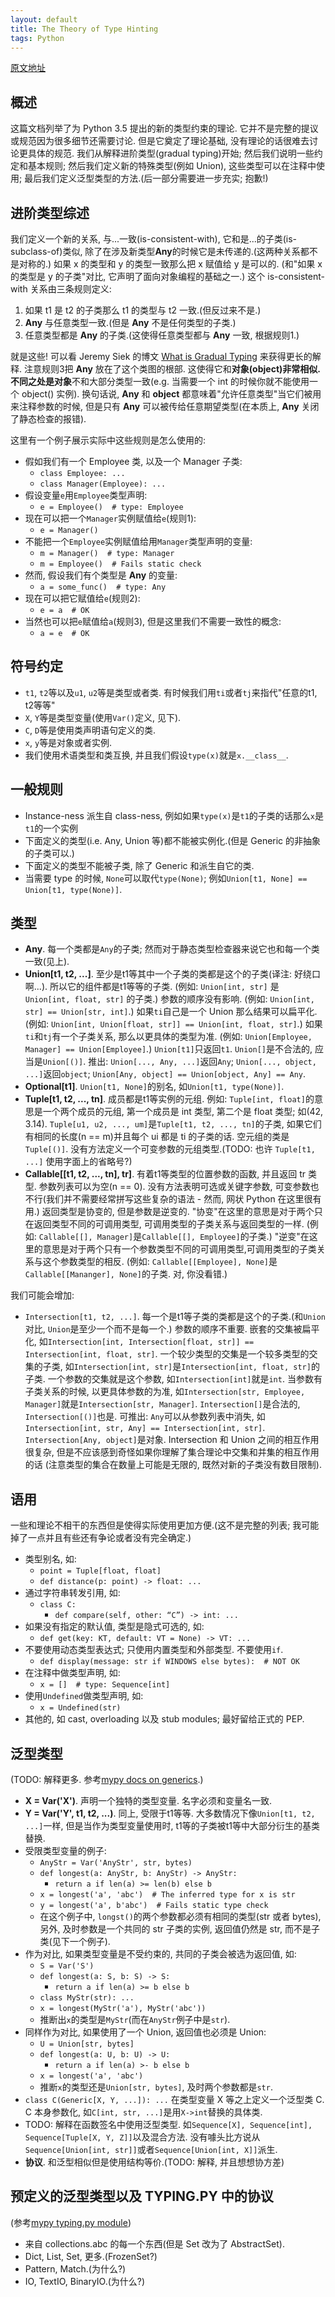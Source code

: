 ```yaml
---
layout: default
title: The Theory of Type Hinting
tags: Python
---
```


[原文地址](https://quip.com/r69HA9GhGa7J)



## 概述



这篇文档列举了为 Python 3.5 提出的新的类型约束的理论.
它并不是完整的提议或规范因为很多细节还需要讨论.
但是它奠定了理论基础, 没有理论的话很难去讨论更具体的规范.
我们从解释进阶类型(gradual typing)开始; 然后我们说明一些约定和基本规则;
然后我们定义新的特殊类型(例如 Union), 这些类型可以在注释中使用;
最后我们定义泛型类型的方法.(后一部分需要进一步充实; 抱歉!)



## 进阶类型综述



我们定义一个新的关系, 与...一致(is-consistent-with), 它和是...的子类(is-subclass-of)类似,
除了在涉及新类型**Any**的时候它是未传递的.(这两种关系都不是对称的.)
如果 x 的类型和 y 的类型一致那么把 x 赋值给 y 是可以的.
(和"如果 x 的类型是 y 的子类"对比, 它声明了面向对象编程的基础之一.)
这个 is-consistent-with 关系由三条规则定义:

1. 如果 t1 是 t2 的子类那么 t1 的类型与 t2 一致.(但反过来不是.)
2. **Any** 与任意类型一致.(但是 **Any** 不是任何类型的子类.)
3. 任意类型都是 **Any** 的子类.(这使得任意类型都与 **Any** 一致, 根据规则1.)

就是这些! 可以看 Jeremy Siek 的博文 [What is Gradual Typing](http://wphomes.soic.indiana.edu/jsiek/what-is-gradual-typing/) 来获得更长的解释.
注意规则3把 **Any** 放在了这个类图的根部. 这使得它和**对象(object)**非常相似.
不同之处是**对象**不和大部分类型一致(e.g. 当需要一个 int 的时候你就不能使用一个 object() 实例).
换句话说, **Any** 和 **object** 都意味着"允许任意类型"当它们被用来注释参数的时候,
但是只有 **Any** 可以被传给任意期望类型(在本质上, **Any** 关闭了静态检查的报错).



这里有一个例子展示实际中这些规则是怎么使用的:

+ 假如我们有一个 Employee 类, 以及一个 Manager 子类:
    - `class Employee: ...`
    - `class Manager(Employee): ...`
+ 假设变量`e`用`Employee`类型声明:
    - `e = Employee()  # type: Employee`
+ 现在可以把一个`Manager`实例赋值给`e`(规则1):
    - `e = Manager()`
+ 不能把一个`Employee`实例赋值给用`Manager`类型声明的变量:
    - `m = Manager()  # type: Manager`
    - `m = Employee()  # Fails static check`
+ 然而, 假设我们有个类型是 **Any** 的变量:
    - `a = some_func()  # type: Any`
+ 现在可以把它赋值给`e`(规则2):
    - `e = a  # OK`
+ 当然也可以把`e`赋值给`a`(规则3), 但是这里我们不需要一致性的概念:
    - `a = e  # OK `



## 符号约定



+ `t1`, `t2`等以及`u1`, `u2`等是类型或者类. 有时候我们用`ti`或者`tj`来指代"任意的t1, t2等等"
+ `X`, `Y`等是类型变量(使用`Var()`定义, 见下).
+ `C`, `D`等是使用类声明语句定义的类.
+ `x`, `y`等是对象或者实例.
+ 我们使用术语类型和类互换, 并且我们假设`type(x)`就是`x.__class__`.



## 一般规则



+ Instance-ness 派生自 class-ness, 例如如果`type(x)`是`t1`的子类的话那么`x`是`t1`的一个实例
+ 下面定义的类型(i.e. Any, Union 等)都不能被实例化.(但是 Generic 的非抽象的子类可以.)
+ 下面定义的类型不能被子类, 除了 Generic 和派生自它的类.
+ 当需要 type 的时候, `None`可以取代`type(None)`; 例如`Union[t1, None] == Union[t1, type(None)]`.



## 类型



+ **Any**. 每一个类都是`Any`的子类; 然而对于静态类型检查器来说它也和每一个类一致(见上).
+ **Union[t1, t2, ...]**. 至少是t1等其中一个子类的类都是这个的子类(译注: 好绕口啊...). 所以它的组件都是t1等等的子类.
(例如: `Union[int, str]` 是 `Union[int, float, str]` 的子类.) 参数的顺序没有影响. (例如: `Union[int, str] == Union[str, int]`.)
如果`ti`自己是一个 Union 那么结果可以扁平化. (例如: `Union[int, Union[float, str]] == Union[int, float, str]`.)
如果`ti`和`tj`有一个子类关系, 那么以更具体的类型为准. (例如: `Union[Employee, Manager] == Union[Employee]`.)
`Union[t1]`只返回`t1`. `Union[]`是不合法的, 应当是`Union[()]`.
推出: `Union[..., Any, ...]`返回`Any`; `Union[..., object, ...]`返回`object`; `Union[Any, object] == Union[object, Any] == Any`.
+ **Optional[t1]**. `Union[t1, None]`的别名, 如`Union[t1, type(None)]`.
+ **Tuple[t1, t2, ..., tn]**. 成员都是t1等实例的元组.
例如: `Tuple[int, float]`的意思是一个两个成员的元组, 第一个成员是 int 类型, 第二个是 float 类型; 如(42, 3.14).
`Tuple[u1, u2, ..., um]`是`Tuple[t1, t2, ..., tn]`的子类, 如果它们有相同的长度(n == m)并且每个 ui 都是 ti 的子类的话.
空元组的类是`Tuple[()]`. 没有方法定义一个可变参数的元组类型.(TODO: 也许 `Tuple[t1, ...]` 使用字面上的省略号?)
+ **Callable[[t1, t2, ..., tn], tr]**. 有着t1等类型的位置参数的函数, 并且返回 tr 类型.
参数列表可以为空(n == 0). 没有方法表明可选或关键字参数, 可变参数也不行(我们并不需要经常拼写这些复杂的语法 - 然而, 网状 Python 在这里很有用.)
返回类型是协变的, 但是参数是逆变的. "协变"在这里的意思是对于两个只在返回类型不同的可调用类型, 可调用类型的子类关系与返回类型的一样.
(例如: `Callable[[], Manager]`是`Callable[[], Employee]`的子类.)
"逆变"在这里的意思是对于两个只有一个参数类型不同的可调用类型,可调用类型的子类关系与这个参数类型的相反.
(例如: `Callable[[Employee], None]`是`Callable[[Mananger], None]`的子类. 对, 你没看错.)

我们可能会增加:

+ `Intersection[t1, t2, ...]`. 每一个是t1等子类的类都是这个的子类.(和`Union`对比, `Union`是至少一个而不是每一个.)
参数的顺序不重要. 嵌套的交集被扁平化, 如`Intersection[int, Intersection[float, str]] == Intersection[int, float, str]`.
一个较少类型的交集是一个较多类型的交集的子类, 如`Intersection[int, str]`是`Intersection[int, float, str]`的子类.
一个参数的交集就是这个参数, 如`Intersection[int]`就是`int`.
当参数有子类关系的时候, 以更具体参数的为准, 如`Intersection[str, Employee, Manager]`就是`Intersection[str, Manager]`.
`Intersection[]`是合法的, `Intersection[()]`也是.
可推出: `Any`可以从参数列表中消失, 如`Intersection[int, str, Any] == Intersection[int, str]`. `Intersection[Any, object]`是对象.
Intersection 和 Union 之间的相互作用很复杂, 但是不应该感到奇怪如果你理解了集合理论中交集和并集的相互作用的话
(注意类型的集合在数量上可能是无限的, 既然对新的子类没有数目限制).



## 语用



一些和理论不相干的东西但是使得实际使用更加方便.(这不是完整的列表; 我可能掉了一点并且有些还有争论或者没有完全确定.)

+ 类型别名, 如:
    - `point = Tuple[float, float]`
    - `def distance(p: point) -> float: ...`
+ 通过字符串转发引用, 如:
    - `class C:`
        + `def compare(self, other: “C”) -> int: ...`
+ 如果没有指定的默认值, 类型是隐式可选的, 如:
    - `def get(key: KT, default: VT = None) -> VT: ...`
+ 不要使用动态类型表达式; 只使用内置类型和外部类型. 不要使用`if`.
    - `def display(message: str if WINDOWS else bytes):  # NOT OK`
+ 在注释中做类型声明, 如:
    - `x = []  # type: Sequence[int]`
+ 使用`Undefined`做类型声明, 如:
    - `x = Undefined(str)`
+ 其他的, 如 cast, overloading 以及 stub modules; 最好留给正式的 PEP.



## 泛型类型



(TODO: 解释更多. 参考[mypy docs on generics](http://mypy.readthedocs.org/en/latest/generics.html).)

+ **X = Var('X')**. 声明一个独特的类型变量. 名字必须和变量名一致.
+ **Y = Var('Y', t1, t2, ...)**. 同上, 受限于t1等等. 大多数情况下像`Union[t1, t2, ...]`一样,
但是当作为类型变量使用时, t1等的子类被t1等中大部分衍生的基类替换.
+ 受限类型变量的例子:
    - `AnyStr = Var('AnyStr', str, bytes)`
    - `def longest(a: AnyStr, b: AnyStr) -> AnyStr:`
        + `return a if len(a) >= len(b) else b`
    - `x = longest('a', 'abc')  # The inferred type for x is str`
    - `y = longest('a', b'abc')  # Fails static type check`
    - 在这个例子中, `longst()`的两个参数都必须有相同的类型(str 或者 bytes), 另外, 及时参数是一个共同的 str 子类的实例, 返回值仍然是 str, 而不是子类(见下一个例子).
+ 作为对比, 如果类型变量是不受约束的, 共同的子类会被选为返回值, 如:
    - `S = Var('S')`
    - `def longest(a: S, b: S) -> S:`
        + `return a if len(a) >= b else b`
    - `class MyStr(str): ...`
    - `x = longest(MyStr('a'), MyStr('abc'))`
    - 推断出`x`的类型是`MyStr`(而在`AnyStr`例子中是`str`).
+ 同样作为对比, 如果使用了一个 Union, 返回值也必须是 Union:
    - `U = Union[str, bytes]`
    - `def longest(a: U, b: U) -> U:`
        + `return a if len(a) >- b else b`
    - `x = longest('a', 'abc')`
    - 推断`x`的类型还是`Union[str, bytes]`, 及时两个参数都是`str`.
+ `class C(Generic[X, Y, ...]): ...` 在类型变量 X 等之上定义一个泛型类 C. C 本身参数化, 如`C[int, str, ...]`是用`X->int`替换的具体类.
+ TODO: 解释在函数签名中使用泛型类型. 如`Sequence[X], Sequence[int], Sequence[Tuple[X, Y, Z]]`以及混合方法.
没有噱头比方说从`Sequence[Union[int, str]]`或者`Sequence[Union[int, X]]`派生.
+ **协议**. 和泛型相似但是使用结构等价.(TODO: 解释, 并且想想协方差)



## 预定义的泛型类型以及 TYPING.PY 中的协议



(参考[mypy typing.py module](https://github.com/JukkaL/typing/blob/master/typing.py))

+ 来自 collections.abc 的每一个东西(但是 Set 改为了 AbstractSet).
+ Dict, List, Set, 更多.(FrozenSet?)
+ Pattern, Match.(为什么?)
+ IO, TextIO, BinaryIO.(为什么?)
